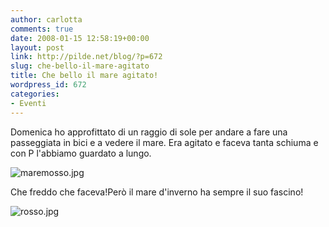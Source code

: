 ```yaml
---
author: carlotta
comments: true
date: 2008-01-15 12:58:19+00:00
layout: post
link: http://pilde.net/blog/?p=672
slug: che-bello-il-mare-agitato
title: Che bello il mare agitato!
wordpress_id: 672
categories:
- Eventi
---
```


Domenica ho approfittato di un raggio di sole per andare a fare una passeggiata in bici e a vedere il mare. 
Era agitato e faceva tanta schiuma e con P l'abbiamo guardato a lungo.

![maremosso.jpg](http://pilde.net/blog/wp-content/uploads/2008/01/maremosso.jpg)

Che freddo che faceva!Però il mare d'inverno ha sempre il suo fascino!

![rosso.jpg](http://pilde.net/blog/wp-content/uploads/2008/01/rosso.jpg)



